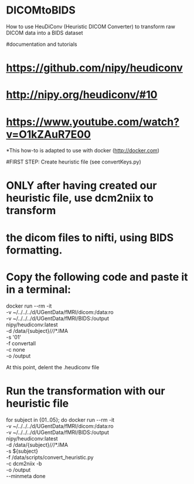 # DICOMtoBIDS
How to use HeuDiConv (Heuristic DICOM Converter) to transform raw DICOM data into a BIDS dataset

#documentation and tutorials
# https://github.com/nipy/heudiconv
# http://nipy.org/heudiconv/#10
# https://www.youtube.com/watch?v=O1kZAuR7E00

*This how-to is adapted to use with docker (http://docker.com)

#FIRST STEP: Create heuristic file (see convertKeys.py)

# ONLY after having created our heuristic file, use dcm2niix to transform
# the dicom files to nifti, using BIDS formatting.
# Copy the following code and paste it in a terminal:

docker run --rm -it \
-v ~/../../../d/UGentData/fMRI/dicom:/data:ro \
-v ~/../../../d/UGentData/fMRI/BIDS:/output \
nipy/heudiconv:latest \
-d /data/{subject}/*/*/*.IMA \
-s '01' \
-f convertall \
-c none \
-o /output

At this point, delent the .heudiconv file
# Run the transformation with our heuristic file
for subject in {01..05}; do
	docker run --rm -it \
	-v ~/../../../d/UGentData/fMRI/dicom:/data:ro \
	-v ~/../../../d/UGentData/fMRI/BIDS:/output \
	nipy/heudiconv:latest \
	-d /data/{subject}/*/*/*.IMA \
	-s ${subject} \
	-f /data/scripts/convert_heuristic.py \
	-c dcm2niix -b \
	-o /output \
	--minmeta
done
